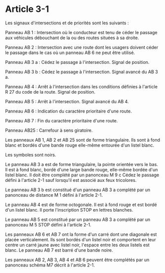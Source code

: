 # Article 3-1

Les signaux d'intersections et de priorités sont les suivants :

Panneau AB 1 : Intersection où le conducteur est tenu de céder le passage aux véhicules débouchant de la ou des routes situées à sa droite.

Panneau AB 2 : Intersection avec une route dont les usagers doivent céder le passage dans le cas où un panneau AB 6 ne peut être utilisé.

Panneau AB 3 a : Cédez le passage à l'intersection. Signal de position.

Panneau AB 3 b : Cédez le passage à l'intersection. Signal avancé du AB 3 a.

Panneau AB 4 : Arrêt à l'intersection dans les conditions définies à l'article R 27 du code de la route. Signal de position.

Panneau AB 5 : Arrêt à l'intersection. Signal avancé du AB 4.

Panneau AB 6 : Indication du caractère prioritaire d'une route.

Panneau AB 7 : Fin du caractère prioritaire d'une route.

Panneau AB25 : Carrefour à sens giratoire.

Les panneaux AB 1, AB 2 et AB 25 sont de forme triangulaire. Ils sont à fond blanc et bordés d'une bande rouge elle-même entourée d'un listel blanc.

Les symboles sont noirs.

Le panneau AB 3 a est de forme triangulaire, la pointe orientée vers le bas. Il est à fond blanc, bordé d'une large bande rouge, elle-même bordée d'un listel blanc. Il doit être complété par un panonceau M 9 c Cédez le passage défini à l'article 2-1 sauf lorsqu'il est associé aux feux tricolores.

Le panneau AB 3 b est constitué d'un panneau AB 3 a complété par un panonceau de distance M 1 défini à l'article 2-1.

Le panneau AB 4 est de forme octogonale. Il est à fond rouge et est bordé d'un listel blanc. Il porte l'inscription STOP en lettres blanches.

Le panneau AB 5 est constitué par un panneau AB 3 a complété par un panonceau M 5 STOP défini à l'article 2-1.

Les panneaux AB 6 et AB 7 ont la forme d'un carré dont une diagonale est placée verticalement. Ils sont bordés d'un listel noir et comportent en leur centre un carré jaune avec listel noir, l'espace entre les deux listels est blanc. Le panneau AB 7 est barré d'une bande noire.

Les panneaux AB 2, AB 3, AB 4 et AB 6 peuvent être complétés par un panonceau schéma M7 décrit à l'article 2-1.
